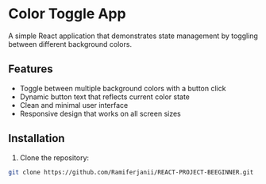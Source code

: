 # Color Toggle App

A simple React application that demonstrates state management by toggling between different background colors.

## Features

- Toggle between multiple background colors with a button click
- Dynamic button text that reflects current color state
- Clean and minimal user interface
- Responsive design that works on all screen sizes

## Installation

1. Clone the repository:
```bash
git clone https://github.com/Ramiferjanii/REACT-PROJECT-BEEGINNER.git
